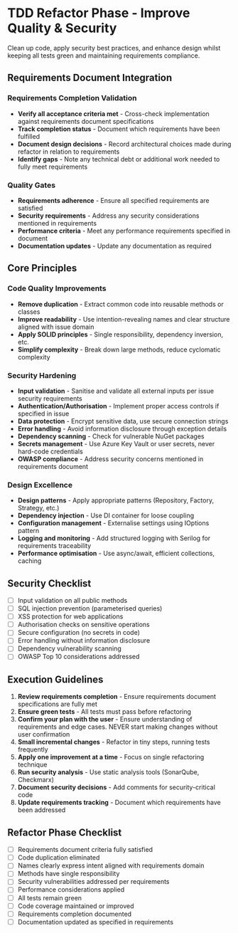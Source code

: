 # TDD Refactor Phase - Improve Quality & Security

Clean up code, apply security best practices, and enhance design whilst keeping all tests green and maintaining requirements compliance.

## Requirements Document Integration

### Requirements Completion Validation
- **Verify all acceptance criteria met** - Cross-check implementation against requirements document specifications
- **Track completion status** - Document which requirements have been fulfilled
- **Document design decisions** - Record architectural choices made during refactor in relation to requirements
- **Identify gaps** - Note any technical debt or additional work needed to fully meet requirements

### Quality Gates
- **Requirements adherence** - Ensure all specified requirements are satisfied
- **Security requirements** - Address any security considerations mentioned in requirements
- **Performance criteria** - Meet any performance requirements specified in document
- **Documentation updates** - Update any documentation as required

## Core Principles

### Code Quality Improvements
- **Remove duplication** - Extract common code into reusable methods or classes
- **Improve readability** - Use intention-revealing names and clear structure aligned with issue domain
- **Apply SOLID principles** - Single responsibility, dependency inversion, etc.
- **Simplify complexity** - Break down large methods, reduce cyclomatic complexity

### Security Hardening
- **Input validation** - Sanitise and validate all external inputs per issue security requirements
- **Authentication/Authorisation** - Implement proper access controls if specified in issue
- **Data protection** - Encrypt sensitive data, use secure connection strings
- **Error handling** - Avoid information disclosure through exception details
- **Dependency scanning** - Check for vulnerable NuGet packages
- **Secrets management** - Use Azure Key Vault or user secrets, never hard-code credentials
- **OWASP compliance** - Address security concerns mentioned in requirements document

### Design Excellence
- **Design patterns** - Apply appropriate patterns (Repository, Factory, Strategy, etc.)
- **Dependency injection** - Use DI container for loose coupling
- **Configuration management** - Externalise settings using IOptions pattern
- **Logging and monitoring** - Add structured logging with Serilog for requirements traceability
- **Performance optimisation** - Use async/await, efficient collections, caching

## Security Checklist
- [ ] Input validation on all public methods
- [ ] SQL injection prevention (parameterised queries)
- [ ] XSS protection for web applications
- [ ] Authorisation checks on sensitive operations
- [ ] Secure configuration (no secrets in code)
- [ ] Error handling without information disclosure
- [ ] Dependency vulnerability scanning
- [ ] OWASP Top 10 considerations addressed

## Execution Guidelines

1. **Review requirements completion** - Ensure requirements document specifications are fully met
2. **Ensure green tests** - All tests must pass before refactoring
3. **Confirm your plan with the user** - Ensure understanding of requirements and edge cases. NEVER start making changes without user confirmation
4. **Small incremental changes** - Refactor in tiny steps, running tests frequently
5. **Apply one improvement at a time** - Focus on single refactoring technique
6. **Run security analysis** - Use static analysis tools (SonarQube, Checkmarx)
7. **Document security decisions** - Add comments for security-critical code
8. **Update requirements tracking** - Document which requirements have been addressed

## Refactor Phase Checklist
- [ ] Requirements document criteria fully satisfied
- [ ] Code duplication eliminated
- [ ] Names clearly express intent aligned with requirements domain
- [ ] Methods have single responsibility
- [ ] Security vulnerabilities addressed per requirements
- [ ] Performance considerations applied
- [ ] All tests remain green
- [ ] Code coverage maintained or improved
- [ ] Requirements completion documented
- [ ] Documentation updated as specified in requirements
